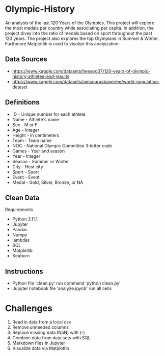 # Olympic-History
An analysis of the last 120 Years of the Olympics. This project will explore the most medals per country while associating per capita. In addition, the project dives into the ratio of medals based on sport throughout the past 120 years. The project also explores the top Olympians in Summer & Winter. Furthmore Matplotlib is used to visulize this analyization. 

## Data Sources
- https://www.kaggle.com/datasets/heesoo37/120-years-of-olympic-history-athletes-and-results 
- https://www.kaggle.com/datasets/iamsouravbanerjee/world-population-dataset 

## Definitions
- ID - Unique number for each athlete
- Name - Athlete's name 
- Sex - M or F
- Age - Integer
- Height - In centimeters
- Team - Team name
- NOC - National Olympic Committee 3-letter code
- Games - Year and season
- Year - Integer
- Season - Summer or Winter
- City - Host city
- Sport - Sport
- Event - Event
- Medal - Gold, Silver, Bronze, or NA


## Clean Data


Requirements

- Python 3.11.1
- Jupyter
- Pandas
- Numpy
- lambdas
- SQL
- Matplotlib
- Seaborn

## Instructions
- Python file 'clean.py' run command 'python clean.py'
- Jupyter notebook file 'analyze.ipynb' run all cells 

# Challenges

1. Read in data from a local csv
2. Remove unneeded columns 
3. Replace missing data (NaN) with (-)
4. Combine data from data sets with SQL
5. Markdown files in Jupyter
6. Visualize data via Matplotlib 
